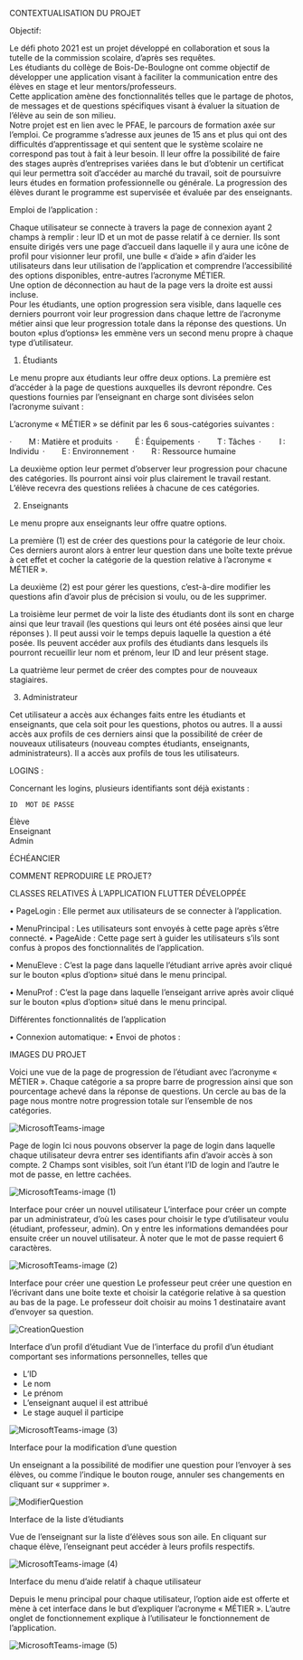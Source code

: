 CONTEXTUALISATION DU PROJET
 
Objectif: 

Le défi photo 2021 est un projet développé en collaboration et sous la tutelle de la commission scolaire, d’après ses requêtes.  
Les étudiants du collège de Bois-De-Boulogne ont comme objectif de développer une application visant à faciliter la communication entre des élèves en stage et leur mentors/professeurs.  
Cette application amène des fonctionnalités telles que le partage de photos, de messages et de questions spécifiques visant à évaluer la situation de l’élève au sein de son milieu.  
Notre projet est en lien avec le PFAE, le parcours de formation axée sur l’emploi. Ce programme s’adresse aux jeunes de 15 ans et plus qui ont des difficultés d’apprentissage et qui sentent que le système scolaire ne correspond pas tout à fait à leur besoin. Il leur offre la possibilité de faire des stages auprès d’entreprises variées dans le but d’obtenir un certificat qui leur permettra soit d’accéder au marché du travail, soit de poursuivre leurs études en formation professionnelle ou générale. 
La progression des élèves durant le programme est supervisée et évaluée par des enseignants.
 
Emploi de l’application : 

Chaque utilisateur se connecte à travers la page de connexion ayant 2 champs à remplir : leur ID et un mot de passe relatif à ce dernier. 
Ils sont ensuite dirigés vers une page d’accueil dans laquelle il y aura une icône de profil pour visionner leur profil, une bulle « d’aide » afin d’aider les utilisateurs dans leur utilisation de l’application et comprendre l’accessibilité des options disponibles, entre-autres l’acronyme MÉTIER.  
Une option de déconnection au haut de la page vers la droite est aussi incluse.  
Pour les étudiants, une option progression sera visible, dans laquelle ces derniers pourront voir leur progression dans chaque lettre de l’acronyme métier ainsi que leur progression totale dans la réponse des questions.
Un bouton «plus d’options» les emmène vers un second menu propre 
à chaque type d’utilisateur.

1.	Étudiants

Le menu propre aux étudiants leur offre deux options. La première est d’accéder à la page de questions auxquelles ils devront répondre. Ces questions fournies par l’enseignant en charge sont divisées selon l’acronyme suivant :
 
L’acronyme « MÉTIER » se définit par les 6 sous-catégories suivantes :

·         M : Matière et produits  
·         É : Équipements  
·         T : Tâches  
·          I : Individu  
·         E : Environnement  
·         R : Ressource humaine  

La deuxième option leur permet d’observer leur progression pour chacune des catégories. Ils pourront ainsi voir plus clairement le travail restant.  L’élève recevra des questions reliées à chacune de ces catégories.


2.	Enseignants


Le menu propre aux enseignants leur offre quatre options. 

La première (1) est de créer des questions pour la catégorie de leur choix.  Ces derniers auront alors à entrer leur question dans une boîte texte prévue à cet effet et cocher la catégorie de la question relative à l’acronyme « MÉTIER ».

La deuxième (2) est pour gérer les questions, c’est-à-dire modifier les questions afin d’avoir plus de précision si voulu, ou de les supprimer.

La troisième leur permet de voir la liste des étudiants dont ils sont en charge ainsi que leur travail (les questions qui leurs ont été posées ainsi que leur réponses ).  Il peut aussi voir le temps depuis laquelle la question a été posée.
Ils peuvent accéder aux profils des étudiants dans lesquels ils pourront recueillir leur nom et prénom, leur ID and leur présent stage.

La quatrième leur permet de créer des comptes pour de nouveaux stagiaires.


3.	Administrateur


Cet utilisateur a accès aux échanges faits entre les étudiants et enseignants, que cela soit pour les questions, photos ou autres.   Il a aussi accès aux profils de ces derniers ainsi que la possibilité de créer de nouveaux utilisateurs (nouveau comptes étudiants,  enseignants,  administrateurs).  Il a accès aux profils de tous les utilisateurs.


LOGINS : 

Concernant les logins, plusieurs identifiants sont déjà existants :

	ID	MOT DE PASSE

Élève		
Enseignant		
Admin		

 
ÉCHÉANCIER 
 
 





 
COMMENT REPRODUIRE LE PROJET?  
 
 
 
 
 
 
 
 
 
 
 
CLASSES RELATIVES À L’APPLICATION FLUTTER DÉVELOPPÉE 
 
 
•	PageLogin : Elle permet aux utilisateurs de se connecter à l’application. 

 
•	MenuPrincipal : Les utilisateurs sont envoyés à cette page après s’être connecté. 
•	PageAide : Cette page sert à guider les utilisateurs s’ils sont confus à propos des fonctionnalités de l’application.
 
•	MenuEleve : C’est la page dans laquelle l’étudiant arrive après avoir cliqué sur le bouton «plus d’option» situé dans le menu principal. 
 
•	MenuProf : C’est la page dans laquelle l’enseigant arrive après avoir cliqué sur le bouton «plus d’option» situé dans le menu principal. 
 
 
Différentes fonctionnalités de l’application 
 
•	Connexion automatique: 
•	 Envoi de photos : 
 
IMAGES DU PROJET

Voici une vue de la page de progression de l’étudiant avec l’acronyme « MÉTIER ».  Chaque catégorie a sa propre barre de progression  ainsi que son pourcentage achevé dans la réponse de questions.  Un cercle au bas de la page nous montre notre progression totale sur l’ensemble de nos catégories.


![MicrosoftTeams-image](https://user-images.githubusercontent.com/79108574/118507147-f649a480-b6fb-11eb-8f7f-d4087b87b563.png)





Page de login
Ici nous pouvons observer la page de login dans laquelle chaque utilisateur devra entrer ses identifiants afin d’avoir accès à son compte.  2 Champs sont visibles, soit l’un étant l’ID de login and l’autre le mot de passe, en lettre cachées.



![MicrosoftTeams-image (1)](https://user-images.githubusercontent.com/79108574/118507166-fb0e5880-b6fb-11eb-9160-fd9b3ba22758.png)








Interface pour créer un nouvel utilisateur
L’interface pour créer un compte par un administrateur, d’où les cases pour choisir le type d’utilisateur voulu (étudiant, professeur, admin).  On y entre les informations demandées pour ensuite créer un nouvel utilisateur.  À noter que le mot de passe requiert 6 caractères.



![MicrosoftTeams-image (2)](https://user-images.githubusercontent.com/79108574/118507200-02cdfd00-b6fc-11eb-9119-0122febc6f16.png)





Interface pour créer une question
Le professeur peut créer une question en l’écrivant dans une boite texte et choisir la catégorie relative à sa question au bas de la page.  Le professeur doit choisir au moins 1 destinataire avant d’envoyer sa question.





![CreationQuestion](https://user-images.githubusercontent.com/79108574/118507569-593b3b80-b6fc-11eb-97e9-4be98f9dc9e6.PNG)







Interface d’un profil d’étudiant
Vue de l’interface du profil d’un étudiant comportant ses informations personnelles, telles que 

-	L’ID
-	Le nom
-	Le prénom
-	L’enseignant auquel il est attribué
-	Le stage auquel il participe


![MicrosoftTeams-image (3)](https://user-images.githubusercontent.com/79108574/118507623-67895780-b6fc-11eb-8fb8-d3d0bdfd090b.png)



Interface pour la modification d’une question

Un enseignant a la possibilité de modifier une question pour l’envoyer à ses élèves, ou comme l’indique le bouton rouge, annuler ses changements en cliquant sur « supprimer ».



![ModifierQuestion](https://user-images.githubusercontent.com/79108574/118507634-6bb57500-b6fc-11eb-8040-9b166aa92b61.PNG)




Interface de la liste d’étudiants

Vue de l’enseignant sur la liste d’élèves sous
son aile.  En cliquant sur chaque élève, 
  l’enseignant peut accéder à leurs profils
         respectifs.



![MicrosoftTeams-image (4)](https://user-images.githubusercontent.com/79108574/118507670-73751980-b6fc-11eb-9a3d-92f335b74763.png)




Interface du menu d’aide relatif à chaque utilisateur
	
Depuis le menu principal pour chaque utilisateur, l’option aide est offerte et mène à cet interface dans le but d’expliquer l’acronyme « MÉTIER ».  L’autre onglet de fonctionnement explique à l’utilisateur le fonctionnement de l’application.



![MicrosoftTeams-image (5)](https://user-images.githubusercontent.com/79108574/118507683-75d77380-b6fc-11eb-8d33-f3b909303b8b.png)




